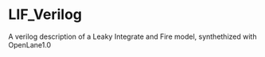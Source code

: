 # LIF_Verilog
A verilog description of a Leaky Integrate and Fire model, synthethized with OpenLane1.0
